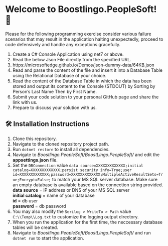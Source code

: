 <h1>Welcome to Boostlingo.PeopleSoft! 🎉</h1>
<p>Please for the following programming exercise consider various failure scenarios that may result in the application halting unexpectedly, proceed to code defensively and handle any exceptions gracefully.</p>
<ol>
<li>Create a C# Console Application using net7 or above.</li>
<li>Read the below Json File directly from the specified URL.</li>
<li>https://microsoftedge.github.io/Demos/json-dummy-data/64KB.json</li>
<li>Read and parse the content of the file and insert it into a Database Table using the Relational Database of your choice.</li>
<li>Read the content of the Database Table in which the data has been stored and output its content to the Console (STDOUT) by Sorting by Person’s Last Name Then by First Name.</li>
<li>Submit your code solution to your personal GitHub page and share the link with us.</li>
<li>Prepare to discuss your solution with us.</li>
</ol>
<h2>🛠️ Installation Instructions</h2>
<ol>
<li>Clone this repository.</li>
<li>Navigate to the cloned repository project path.</li>
<li>Run <code>dotnet restore</code> to install all dependencies.</li>
<li>Navigate to <i>Boostlingo.PeopleSoft/BoostLingo.PeopleSoft/</i> and edit the <b>appsettings.json</b> file.</li>
<li>Set the <code>DBConnection</code> value <code>data source=XXXXXXXXXXXXX;initial catalog=XXXXXXXXXXXXX;persist security info=True;user id=XXXXXXXXXXXXX;password=XXXXXXXXXXXXX;MultipleActiveResultSets=True;Encrypt=False;</code> to match your MS SQL server database. Make sure an empty database is available based on the connection string provided.
  <br /><b>data source</b> = IP address or DNS of your MS SQL server
  <br /><b>initial catalog</b> = name of your database
  <br /><b>id</b> = db user
  <br /><b>password</b> = db password
</li>
<li>You may also modify the <code>Serilog > WriteTo > Path</code> value <code>C:\\Temp\\Log.txt</code> to customize the logging output directory.</li>
<li>When you run the application for the first time, the neccessary database tables will be created.</li>
<li>Navigate to <i>Boostlingo.PeopleSoft/BoostLingo.PeopleSoft/</i> and run <code>dotnet run</code> to start the application.</li>
</ol>
